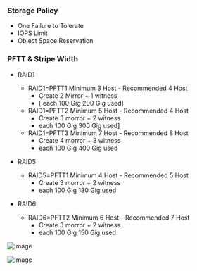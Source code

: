 ### Storage Policy

* One Failure to Tolerate
* IOPS Limit
* Object Space Reservation


### PFTT & Stripe Width

* RAID1
   - RAID1=PFTT1   Minimum 3 Host - Recommended 4 Host
     + Create 2 Mirror + 1 witness
     + [ each 100 Gig 200 Gig used]
   - RAID1=PFTT2   Minimum 5 Host - Recommended 4 Host
     + Create 3 morror + 2 witness
     + each 100 Gig 300 Gig used]              
   - RAID1=PFTT3   Minimum 7 Host - Recommended 8 Host 
     + Create 4 morror + 3 witness
     + each 100 Gig 400 Gig used
  
* RAID5      
   - RAID5=PFTT1   Minimum 4 Host - Recommended 5 Host 
     + Create 3 morror + 2 witness
     + each 100 Gig 130 Gig used

* RAID6
   - RAID6=PFTT2   Minimum 6 Host - Recommended 7 Host
     + Create 3 morror + 2 witness
     + each 100 Gig 150 Gig used

![image](https://github.com/user-attachments/assets/13f1ea63-7791-47b8-94aa-ba1aee6a4a62)







![image](https://github.com/user-attachments/assets/138152cf-d7d9-4e92-ac69-41b8da2beb5e)

